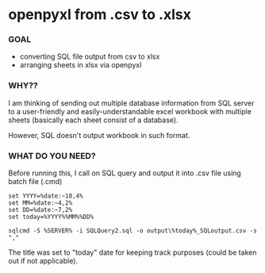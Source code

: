 # openpyxl from .csv to .xlsx

### GOAL
- converting SQL file output from csv to xlsx
- arranging sheets in xlsx via openpyxl


### WHY??
I am thinking of sending out multiple database information from SQL server to a user-friendly and easily-understandable excel workbook with multiple sheets (basically each sheet consist of a database).

However, SQL doesn't output workbook in such format.

### WHAT DO YOU NEED?
Before running this, I call on SQL query and output it into .csv file using batch file (.cmd)

```
set YYYY=%date:~10,4%
set MM=%date:~4,2%
set DD=%date:~7,2%
set today=%YYYY%%MM%%DD%

sqlcmd -S %SERVER% -i SQLQuery2.sql -o output\%today%_SQLoutput.csv -s ","
```
The title was set to "today" date for keeping track purposes (could be taken out if not applicable).
